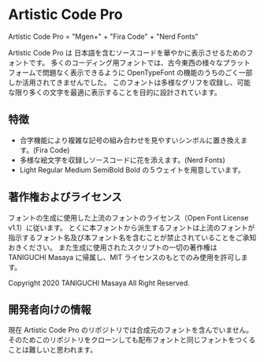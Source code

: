 # Artistic Code Pro

Artistic Code Pro = "Mgen+" + "Fira Code" + "Nerd Fonts"

Artistic Code Pro は 日本語を含むソースコードを華やかに表示させるためのフォントです。
多くのコーディング用フォントでは、古今東西の様々なプラットフォームで問題なく表示できるように OpenTypeFont の機能のうちのごく一部しか活用されてきませんでした。
このフォントは多様なグリフを収録し、可能な限り多くの文字を最適に表示することを目的に設計されています。

## 特徴

- 合字機能により複雑な記号の組み合わせを見やすいシンボルに置き換えます。(Fira Code)
- 多様な絵文字を収録しソースコードに花を添えます。(Nerd Fonts)
- Light Regular Medium SemiBold Bold の５ウェイトを用意しています。

## 著作権およびライセンス

フォントの生成に使用した上流のフォントのライセンス（Open Font License v1.1）に従います。
とくに本フォントから派生するフォントは上流のフォントが指示するフォント名及び本フォント名を含むことが禁止されていることをご承知おきください。
また生成に使用されたスクリプトの一切の著作権は TANIGUCHI Masaya に帰属し、MIT ライセンスのもとでのみ使用を許可します。

Copyright 2020 TANIGUCHI Masaya All Right Reserved.

## 開発者向けの情報

現在 Artistic Code Pro のリポジトリでは合成元のフォントを含んでいません。
そのためこのリポジトリをクローンしても配布フォントと同じフォントをつくることは難しいと思われます。
